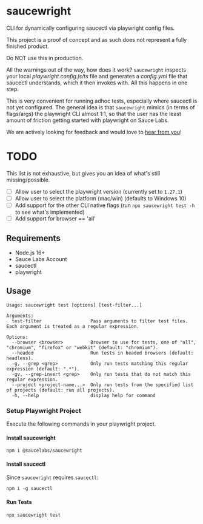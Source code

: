 # saucewright

CLI for dynamically configuring saucectl via playwright config files.

This project is a proof of concept and as such does not represent a fully finished product.

Do NOT use this in production.

All the warnings out of the way, how does it work? `saucewright` inspects your local _playwright.config.js/ts_ file
and generates a _config.yml_ file that saucectl understands, which it then invokes with. All this happens in one step.

This is very convenient for running adhoc tests, especially where saucectl is not yet configured. The general idea is
that `saucewright` mimics (in terms of flags/args) the playwright CLI almost 1:1, so that the user has the least amount
of friction getting started with playwright on Sauce Labs.

We are actively looking for feedback and would love to [hear from you](https://github.com/saucelabs/saucewright/discussions)!

# TODO

This list is not exhaustive, but gives you an idea of what's still missing/possible.

- [ ] Allow user to select the playwright version (currently set to `1.27.1`)
- [ ] Allow user to select the platform (mac/win) (defaults to Windows 10)
- [ ] Add support for the other CLI native flags (run `npx saucewright test -h` to see what's implemented)
- [ ] Add support for browser == 'all'

## Requirements

- Node.js 16+
- Sauce Labs Account
- saucectl
- playwright

## Usage

```shell
Usage: saucewright test [options] [test-filter...]

Arguments:
  test-filter                  Pass arguments to filter test files. Each argument is treated as a regular expression.

Options:
  --browser <browser>          Browser to use for tests, one of "all", "chromium", "firefox" or "webkit" (default: "chromium").
  --headed                     Run tests in headed browsers (default: headless).
  -g, --grep <grep>            Only run tests matching this regular expression (default: ".*").
  -gv, --grep-invert <grep>    Only run tests that do not match this regular expression.
  --project <project-name...>  Only run tests from the specified list of projects (default: run all projects).
  -h, --help                   display help for command
```

### Setup Playwright Project

Execute the following commands in your playwright project. 

#### Install saucewright

```shell
npm i @saucelabs/saucewright
```

#### Install saucectl

Since `saucewright` requires `saucectl`:

```shell
npm i -g saucectl
```

#### Run Tests

```shell
npx saucewright test
```
